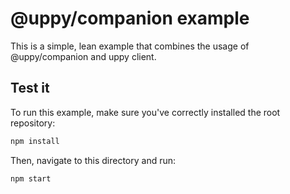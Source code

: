 # @uppy/companion example

This is a simple, lean example that combines the usage of @uppy/companion and uppy client.

## Test it

To run this example, make sure you've correctly installed the root repository:

```bash
npm install
```

Then, navigate to this directory and run:

```bash
npm start
```
